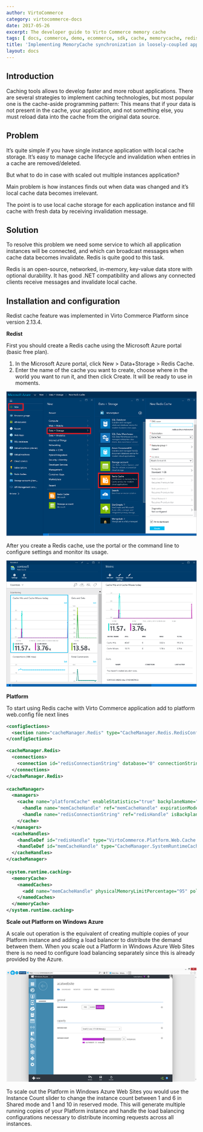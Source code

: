 ```yaml
---
author: VirtoCommerce
category: virtocommerce-docs
date: 2017-05-26
excerpt: The developer guide to Virto Commerce memory cache
tags: [ docs, commerce, demo, ecommerce, sdk, cache, memorycache, redis ]
title: 'Implementing MemoryCache synchronization in loosely-coupled applications'
layout: docs
---
```

## Introduction

Caching tools allows to develop faster and more robust applications. There are several strategies to implement caching technologies, but most popular one is the cache-aside programming pattern: This means that if your data is not present in the cache, your application, and not something else, you must reload data into the cache from the original data source.

## Problem

It’s quite simple if you have single instance application with local cache storage. It’s easy to manage cache lifecycle and invalidation when entries in a cache are removed/deleted.

But what to do in case with scaled out multiple instances application?

Main problem is how instances finds out when data was changed and it’s local cache data becomes irrelevant.

The point is to use local cache storage for each application instance and fill cache with fresh data by receiving invalidation message.

## Solution

To resolve this problem we need some service to which all application instances will be connected, and which can broadcast messages when cache data becomes invalidate. Redis is quite good to this task.

Redis is an open-source, networked, in-memory, key-value data store with optional durability. It has good .NET compatibility and allows any connected clients receive messages and invalidate local cache.

## Installation and configuration

Redist cache feature was implemented in Virto Commerce Platform since version 2.13.4.

**Redist**

First you should сreate a Redis cache using the Microsoft Azure portal (basic free plan).
 
1. In the Microsoft Azure portal, click New > Data+Storage > Redis Cache.
1. Enter the name of the cache you want to create, choose where in the world you want to run it, and then click Create. It will be ready to use in moments.

![](../../../../assets/images/docs/redis-create-cache.png)

After you create a Redis cache, use the portal or the command line to configure settings and monitor its usage.

![](../../../../assets/images/docs/redis-monitor-cache.png)

**Platform**

To start using Redis cache with Virto Commerce application add to platform web.config file next lines 

```xml
<configSections>
  <section name="cacheManager.Redis" type="CacheManager.Redis.RedisConfigurationSection, CacheManager.StackExchange.Redis" />
</configSections>
```

```xml
<cacheManager.Redis>
  <connections>
    <connection id="redisConnectionString" database="0" connectionString="{ redis-host:port },password={ secret },ssl=True,abortConnect=False,allowAdmin=true" />
  </connections>
</cacheManager.Redis>

<cacheManager>
  <managers>
    <cache name="platformCache" enableStatistics="true" backplaneName="redisConnectionString" backplaneType="VirtoCommerce.Platform.Web.Cache.RedisCacheBackplane2, VirtoCommerce.Platform.Web">
      <handle name="memCacheHandle" ref="memCacheHandle" expirationMode="Sliding" timeout="10m" />
      <handle name="redisConnectionString" ref="redisHandle" isBackplaneSource="true" />
    </cache>          
  </managers>
  <cacheHandles>
    <handleDef id="redisHandle" type="VirtoCommerce.Platform.Web.Cache.RedisCacheHandle2`1,  VirtoCommerce.Platform.Web" />
    <handleDef id="memCacheHandle" type="CacheManager.SystemRuntimeCaching.MemoryCacheHandle`1, CacheManager.SystemRuntimeCaching" />
  </cacheHandles>
</cacheManager>

<system.runtime.caching>
  <memoryCache>
    <namedCaches>
      <add name="memCacheHandle" physicalMemoryLimitPercentage="95" pollingInterval="00:00:30" />
    </namedCaches>
  </memoryCache>
</system.runtime.caching>
```

**Scale out Platform on Windows Azure**

A scale out operation is the equivalent of creating multiple copies of your Platform instance and adding a load balancer to distribute the demand  between them. When you scale out a Platform in Windows Azure Web Sites there is no need to configure load balancing separately since this is already provided by the Azure.

![](../../../../assets/images/docs/platform-scale.png)

To scale out the Platform in Windows Azure Web Sites you would use the Instance Count slider to change the instance count between 1 and 6 in Shared mode and 1 and 10 in reserved mode. This will generate multiple running copies of your Platform instance and handle the load balancing configurations necessary to distribute incoming requests across all instances.
